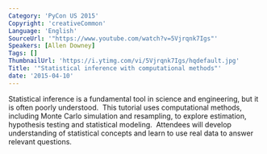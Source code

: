 ```yaml
---
Category: 'PyCon US 2015'
Copyright: 'creativeCommon'
Language: 'English'
SourceUrl: '"https://www.youtube.com/watch?v=5Vjrqnk7Igs"'
Speakers: [Allen Downey]
Tags: []
ThumbnailUrl: 'https://i.ytimg.com/vi/5Vjrqnk7Igs/hqdefault.jpg'
Title: '"Statistical inference with computational methods"'
date: '2015-04-10'
---
```

Statistical inference is a fundamental tool in science and engineering, but it is often poorly understood.  This tutorial uses computational methods, including Monte Carlo simulation and resampling, to explore estimation, hypothesis testing and statistical modeling.  Attendees will develop understanding of statistical concepts and learn to use real data to answer relevant questions.


